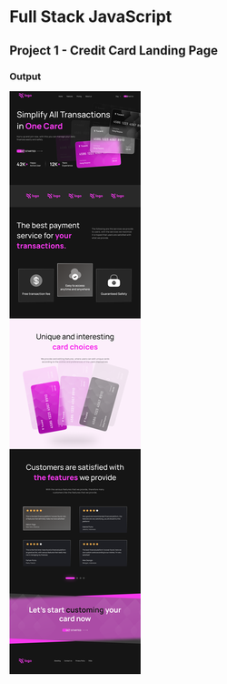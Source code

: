 # Full Stack JavaScript

## Project 1 - Credit Card Landing Page
### Output
![Project 1](./Project%201-%20Credit%20Card%20Landing%20Page/Output.png)

